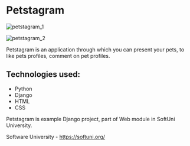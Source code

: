 # Petstagram

![petstagram_1](https://user-images.githubusercontent.com/68993494/188004356-6a18b018-4214-4ab3-a9a6-dab1b8ef3e46.jpg)

![petstagram_2](https://user-images.githubusercontent.com/68993494/188004423-fc037473-4222-40d4-994a-7fe59549e187.jpg)

Petstagram is an application through which you can present your pets, to like pets profiles, comment on pet profiles.

## Technologies used:
- Python
- Django
- HTML
- CSS


Petstagram is example Django project, part of Web module in SoftUni University.

Software University - https://softuni.org/
